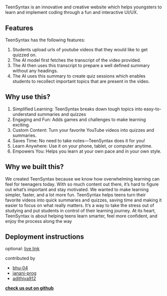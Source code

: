 # <TeenSyntax>

TeenSyntax is an innovative and creative website which helps youngsters to learn and implement coding through a fun and interactive UI/UX.

## Features

TeenSyntax has the following features:
1. Students upload urls of youtube videos that they would like to get quizzed on.
2. The AI model first fetches the transcript of the video provided.
3. The AI then uses this transcript to prepare a well defined summary without any headings.
4. The AI uses this summary to create quiz sessions which enables students to recollect important topics that are present in the video.

## Why use this?

1. Simplified Learning: TeenSyntax breaks down tough topics into easy-to-understand summaries and quizzes
2. Engaging and Fun: Adds games and challenges to make learning exciting.
3. Custom Content: Turn your favorite YouTube videos into quizzes and summaries.
4. Saves Time: No need to take notes—TeenSyntax does it for you!
5. Learn Anywhere: Use it on your phone, tablet, or computer anytime.
6. Empowers You: Helps you learn at your own pace and in your own style.

## Why we built this?

We created TeenSyntax because we know how overwhelming learning can feel for teenagers today. With so much content out there, it’s hard to figure out what’s important and stay motivated. We wanted to make learning simpler, faster, and a lot more fun. TeenSyntax helps teens turn their favorite videos into quick summaries and quizzes, saving time and making it easier to focus on what really matters. It’s a way to take the stress out of studying and put students in control of their learning journey. At its heart, TeenSyntax is about helping teens learn smarter, feel more confident, and enjoy the process along the way

## Deployment instructions

optional: [live link](https://www.figma.com/design/mUzO9xAYjdOZJOfIyicGfB/TEEN_SYNTAX?node-id=0-1&t=gBiYr3LK3BSkWvFO-1)



contributed by
- [bhu-04](https://github.com/bhu-04)
- [janani-prog](https://github.com/janani-prog)
- [adithiya912](https://github.com/adithiya912)

**[check us out on github](https://github.com/bhu-04/Dead-Ideas.git)**